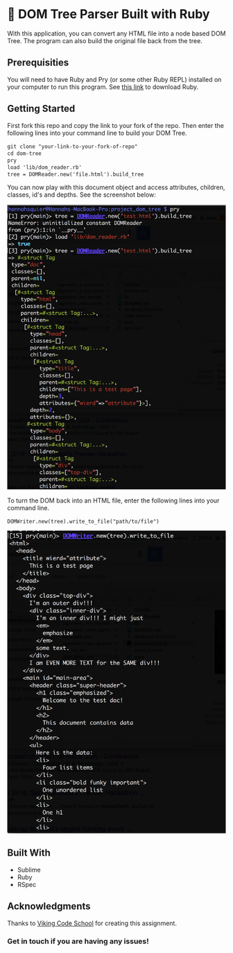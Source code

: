 
# 🌲 DOM Tree Parser Built with Ruby

With this application, you can convert any HTML file into a node based DOM Tree. The program can also build the original file back from the tree.

## Prerequisities

You will need to have Ruby and Pry (or some other Ruby REPL) installed on your computer to run this program.
See [this link](https://www.ruby-lang.org/en/downloads/) to download Ruby.

## Getting Started

First fork this repo and copy the link to your fork of the repo. Then enter the following lines into your command line to build your DOM Tree.

```
git clone "your-link-to-your-fork-of-repo"
cd dom-tree
pry
load 'lib/dom_reader.rb'
tree = DOMReader.new('file.html').build_tree
```
You can now play with this document object and access attributes, children, classes, id's and depths. See the screenshot below:

![Screenshot](screenshot.png)

To turn the DOM back into an HTML file, enter the following lines into your command line.

```
DOMWriter.new(tree).write_to_file("path/to/file")
```

![Screenshot](screenshot2.png)

## Built With

* Sublime
* Ruby
* RSpec

## Acknowledgments
Thanks to [Viking Code School](https://github.com/vikingeducation) for creating this assignment.

### Get in touch if you are having any issues!